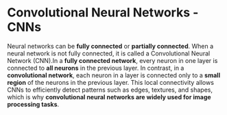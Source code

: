 # Convolutional Neural Networks - CNNs
Neural networks can be **fully connected** or **partially connected**. When a neural network is not fully connected, it is called a Convolutional Neural Network (CNN).In a **fully connected network**, every neuron in one layer is connected to **all neurons** in the previous layer. In contrast, in a **convolutional network**, each neuron in a layer is connected only to a **small region** of the neurons in the previous layer. This local connectivity allows CNNs to efficiently detect patterns such as edges, textures, and shapes, which is why **convolutional neural networks are widely used for image processing tasks**.
